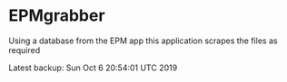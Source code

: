 # EPMgrabber
Using a database from the EPM app this application scrapes the files as required


Latest backup: Sun Oct 6 20:54:01 UTC 2019
